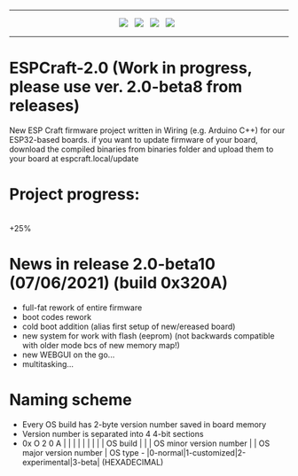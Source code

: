 <link rel="stylesheet" href="https://www.w3schools.com/w3css/4/w3.css">
<link rel="stylesheet" href="https://fonts.googleapis.com/css?family=Raleway">
<hr/>
<p align="center">
<img src="https://img.shields.io/github/last-commit/nvias/ESPCraft-2.0.svg?style=for-the-badge" />
&nbsp;
<img src="https://img.shields.io/travis/com/nvias/ESPCraft-2.0.svg/master?style=for-the-badge" />
&nbsp;
<img src="https://img.shields.io/github/license/nvias/ESPCraft-2.0.svg?style=for-the-badge" />
&nbsp;
<img src="https://img.shields.io/github/v/tag/nvias/ESPCraft-2.0?label=LATEST&style=for-the-badge" />
&nbsp;
</p>
<hr/>

# ESPCraft-2.0 (Work in progress, please use ver. 2.0-beta8 from releases)
New ESP Craft firmware project written in Wiring (e.g. Arduino C++) for our ESP32-based boards. 
if you want to update firmware of your board, download the compiled binaries from binaries folder and upload them to your board at espcraft.local/update

# Project progress: 
<br>
<div class="w3-grey w3-round">
   <div class="w3-container w3-center w3-padding w3-green w3-round" style="width:25%">+25%</div>
</div>

# News in release 2.0-beta10 (07/06/2021) (build 0x320A)
- full-fat rework of entire firmware
- boot codes rework
- cold boot addition (alias first setup of new/ereased board)
- new system for work with flash (eeprom) (not backwards compatible with older mode bcs of new memory map!)
- new WEBGUI on the go...
- multitasking...

# Naming scheme
- Every OS build has 2-byte version number saved in board memory
- Version number is separated into 4 4-bit sections
- 0x O 2 0 A
   | | | | |
   | | | | OS build
   | | | OS minor version number
   | | OS major version number
   | OS type - |0-normal|1-customized|2-experimental|3-beta|
   (HEXADECIMAL)
